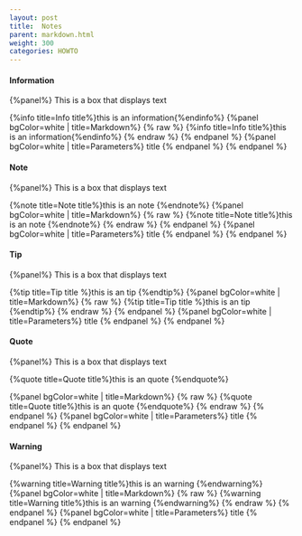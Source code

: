 ```yaml
---
layout: post
title:  Notes
parent: markdown.html
weight: 300
categories: HOWTO
---
```



#### Information

{%panel%}
This is a box that displays text

{%info title=Info title%}this is an information{%endinfo%}
{%panel bgColor=white | title=Markdown%}
{% raw  %}
{%info title=Info title%}this is an information{%endinfo%}
{% endraw  %}
{% endpanel %}
{%panel bgColor=white | title=Parameters%}
title
{% endpanel %}
{% endpanel %}


#### Note

{%panel%}
This is a box that displays text

{%note title=Note title%}this is an note {%endnote%}
{%panel bgColor=white | title=Markdown%}
{% raw  %}
{%note title=Note title%}this is an note {%endnote%}
{% endraw  %}
{% endpanel %}
{%panel bgColor=white | title=Parameters%}
title
{% endpanel %}
{% endpanel %}

#### Tip

{%panel%}
This is a box that displays text

{%tip title=Tip title %}this is an tip {%endtip%}
{%panel bgColor=white | title=Markdown%}
{% raw  %}
{%tip title=Tip title %}this is an tip {%endtip%}
{% endraw  %}
{% endpanel %}
{%panel bgColor=white | title=Parameters%}
title
{% endpanel %}
{% endpanel %}

#### Quote

{%panel%}
This is a box that displays text

{%quote title=Quote title%}this is an quote {%endquote%}

{%panel bgColor=white | title=Markdown%}
{% raw  %}
{%quote title=Quote title%}this is an quote {%endquote%}
{% endraw  %}
{% endpanel %}
{%panel bgColor=white | title=Parameters%}
title
{% endpanel %}
{% endpanel %}


#### Warning

{%panel%}
This is a box that displays text

{%warning title=Warning title%}this is an warning {%endwarning%}
{%panel bgColor=white | title=Markdown%}
{% raw  %}
{%warning title=Warning title%}this is an warning {%endwarning%}
{% endraw  %}
{% endpanel %}
{%panel bgColor=white | title=Parameters%}
title
{% endpanel %}
{% endpanel %}





